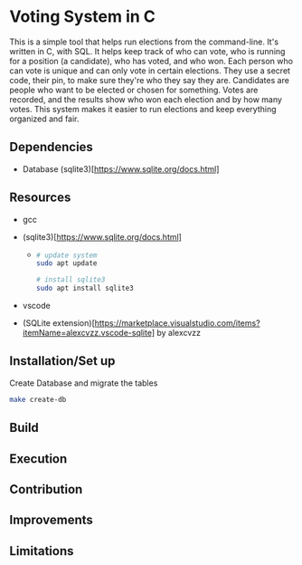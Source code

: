 # Voting System in C

This is a simple tool that helps run elections from the command-line. It's written in C, with SQL. It helps keep track of who can vote, who is running for a position (a candidate), who has voted, and who won. Each person who can vote is unique and can only vote in certain elections. They use a secret code, their pin, to make sure they're who they say they are. Candidates are people who want to be elected or chosen for something. Votes are recorded, and the results show who won each election and by how many votes. This system makes it easier to run elections and keep everything organized and fair.

## Dependencies

- Database (sqlite3)[https://www.sqlite.org/docs.html]

## Resources

- gcc
- (sqlite3)[https://www.sqlite.org/docs.html]

  - ```sh
    # update system
    sudo apt update

    # install sqlite3
    sudo apt install sqlite3

    ```

- vscode
- (SQLite extension)[https://marketplace.visualstudio.com/items?itemName=alexcvzz.vscode-sqlite] by alexcvzz

## Installation/Set up

Create Database and migrate the tables

```sh
make create-db
```

## Build

## Execution

## Contribution

## Improvements

## Limitations
